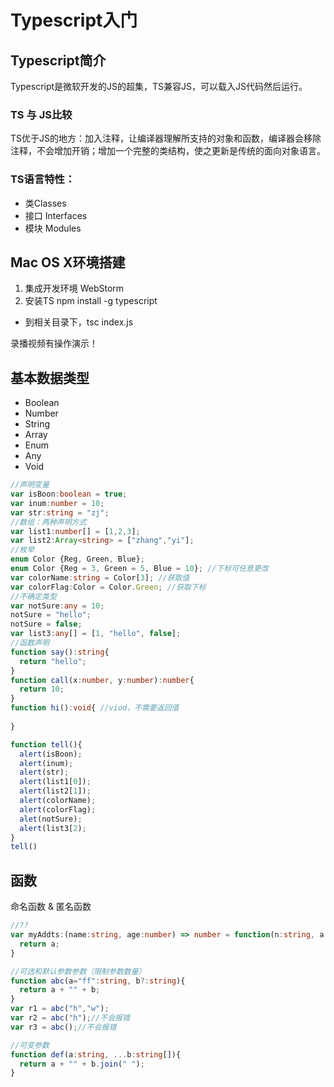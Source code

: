 # Typescript入门

## Typescript简介

Typescript是微软开发的JS的超集，TS兼容JS，可以载入JS代码然后运行。

### TS 与 JS比较

TS优于JS的地方：加入注释，让编译器理解所支持的对象和函数，编译器会移除注释，不会增加开销；增加一个完整的类结构，使之更新是传统的面向对象语言。

### TS语言特性：

* 类Classes
* 接口 Interfaces
* 模块 Modules

## Mac OS X环境搭建

1. 集成开发环境 WebStorm
2. 安装TS  npm install -g typescript
* 到相关目录下，tsc index.js

录播视频有操作演示！

## 基本数据类型

* Boolean
* Number
* String
* Array
* Enum
* Any
* Void

```ts
//声明变量
var isBoon:boolean = true;
var inum:number = 10;
var str:string = "zj";
//数组：两种声明方式
var list1:number[] = [1,2,3];
var list2:Array<string> = ["zhang","yi"];
//枚举
enum Color {Reg, Green, Blue};
enum Color {Reg = 3, Green = 5, Blue = 10}; //下标可任意更改
var colorName:string = Color[3]; //获取值
var colorFlag:Color = Color.Green; //获取下标
//不确定类型
var notSure:any = 10;
notSure = "hello";
notSure = false;
var list3:any[] = [1, "hello", false];
//函数声明
function say():string{
  return "hello";
}
function call(x:number, y:number):number{
  return 10;
}
function hi():void{ //viod，不需要返回值
  
}

function tell(){
  alert(isBoon);
  alert(inum);
  alert(str);
  alert(list1[0]);
  alert(list2[1]);
  alert(colorName);
  alert(colorFlag);
  alet(notSure);
  alert(list3[2);
}
tell()
```

## 函数

命名函数 & 匿名函数

```ts
//??
var myAddts:(name:string, age:number) => number = function(n:string, a:number):number{
  return a;
}

//可选和默认参数参数（限制参数数量）
function abc(a="ff":string, b?:string){
  return a + "" + b;
}
var r1 = abc("h","w");
var r2 = abc("h");//不会报错
var r3 = abc();//不会报错

//可变参数
function def(a:string, ...b:string[]){
  return a + "" + b.join(" ");
}
```
